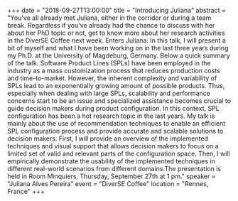+++
date = "2018-09-27T13:00:00"
title = "Introducing Juliana"
abstract = "You've all already met Juliana, either in the corridor or during a team break. Regardless if you've already had the chance to discuss with her about her PhD topic or not, get to know more about her research activities in the DiverSE Coffee next week. Enters Juliana: In this talk, I will present a bit of myself and what I have been working on in the last three years during my Ph.D. at the University of Magdeburg, Germany. Below a quick summary of the talk. Software Product Lines (SPLs) have been employed in the industry as a mass customization process that reduces production costs and time-to-market. However, the inherent complexity and variability of SPLs lead to an exponentially growing amount of possible products. Thus, especially when dealing with large SPLs, scalability and performance concerns start to be an issue and specialized assistance becomes crucial to guide decision makers during product configuration. In this context, SPL configuration has been a hot research topic in the last years. My talk is mainly about the use of recommendation techniques to enable an efficient SPL configuration process and provide accurate and scalable solutions to decision makers. First, I will provide an overview of the implemented techniques and visual support that allows decision makers to focus on a limited set of valid and relevant parts of the configuration space. Then, I will empirically demonstrate the usability of the implemented techniques in different real-world scenarios from different domains.The presentation is held in Room Minquiers, Thursday, September 27th at 1 pm."
speaker = "Juliana Alves Pereira"
event = "DiverSE Coffee"
location = "Rennes, France"
+++
